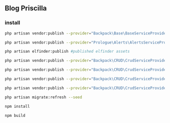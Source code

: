 ## Blog Priscilla

### install

```bash
php artisan vendor:publish --provider="Backpack\Base\BaseServiceProvider" #publishes configs, langs, views and AdminLTE files
```

```bash
php artisan vendor:publish --provider="Prologue\Alerts\AlertsServiceProvider" # publish config for notifications - prologue/alerts
```

```bash
php artisan elfinder:publish #published elfinder assets
```

```bash
php artisan vendor:publish --provider="Backpack\CRUD\CrudServiceProvider" --tag="public" #publish CRUD assets
```

```bash
php artisan vendor:publish --provider="Backpack\CRUD\CrudServiceProvider" --tag="lang" #publish CRUD lang files
```

```bash
php artisan vendor:publish --provider="Backpack\CRUD\CrudServiceProvider" --tag="config" #publish CRUD and custom elfinder config files
```

```bash
php artisan vendor:publish --provider="Backpack\CRUD\CrudServiceProvider" --tag="elfinder" #publish custom elFinder views
```

```bash
php artisan migrate:refresh --seed
```

```bash
npm install
```

```bash
npm build
```
